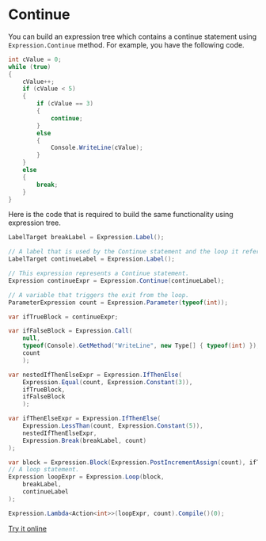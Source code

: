 # Continue

You can build an expression tree which contains a continue statement using `Expression.Continue` method. For example, you have the following code.

```csharp
int cValue = 0;
while (true)
{
    cValue++;
    if (cValue < 5)
    {
        if (cValue == 3)
        {
            continue;
        }
        else
        {
            Console.WriteLine(cValue);
        }
    }
    else
    {
        break;
    }
}
```

Here is the code that is required to build the same functionality using expression tree. 

```csharp
LabelTarget breakLabel = Expression.Label();

// A label that is used by the Continue statement and the loop it refers to.
LabelTarget continueLabel = Expression.Label();

// This expression represents a Continue statement.
Expression continueExpr = Expression.Continue(continueLabel);

// A variable that triggers the exit from the loop.
ParameterExpression count = Expression.Parameter(typeof(int));

var ifTrueBlock = continueExpr;

var ifFalseBlock = Expression.Call(
    null,
    typeof(Console).GetMethod("WriteLine", new Type[] { typeof(int) }),
    count
    );

var nestedIfThenElseExpr = Expression.IfThenElse(
    Expression.Equal(count, Expression.Constant(3)),
    ifTrueBlock,
    ifFalseBlock
    );

var ifThenElseExpr = Expression.IfThenElse(
    Expression.LessThan(count, Expression.Constant(5)),
    nestedIfThenElseExpr,
    Expression.Break(breakLabel, count)
);

var block = Expression.Block(Expression.PostIncrementAssign(count), ifThenElseExpr);
// A loop statement.
Expression loopExpr = Expression.Loop(block,
    breakLabel,
    continueLabel
);

Expression.Lambda<Action<int>>(loopExpr, count).Compile()(0);
```

[Try it online](https://dotnetfiddle.net/2GoTUR)